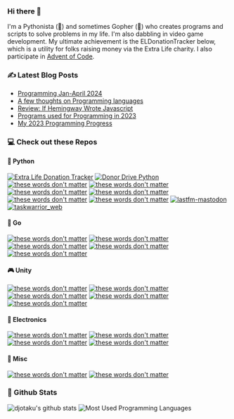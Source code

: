 ### Hi there 👋

<!--
**djotaku/djotaku** is a ✨ _special_ ✨ repository because its `README.md` (this file) appears on your GitHub profile.

Here are some ideas to get you started:

- 🔭 I’m currently working on ...
- 🌱 I’m currently learning ...
- 👯 I’m looking to collaborate on ...
- 🤔 I’m looking for help with ...
- 💬 Ask me about ...
- 📫 How to reach me: ...
- 😄 Pronouns: ...
- ⚡ Fun fact: ...
-->

I'm a Pythonista (🐍) and sometimes Gopher (🐹) who creates programs and scripts to solve problems in my life. I'm also dabbling in video game development. My ultimate achievement is the ELDonationTracker below, which is a utility for folks raising money via the Extra Life charity. I also participate in [Advent of Code](https://www.adventofcode.com).

### ✍ Latest Blog Posts

<!-- BLOG-POST-LIST:START -->
- [Programming Jan-April 2024](https://www.ericsbinaryworld.com/2024/04/28/programming-jan-april-2024/)
- [A few thoughts on Programming languages](https://www.ericsbinaryworld.com/2024/04/26/a-few-thoughts-on-programming-languages/)
- [Review: If Hemingway Wrote Javascript](https://www.ericsbinaryworld.com/2024/04/25/review-if-hemingway-wrote-javascript/)
- [Programs used for Programming in 2023](https://www.ericsbinaryworld.com/2024/03/01/programs-used-for-programming-in-2023/)
- [My 2023 Programming Progress](https://www.ericsbinaryworld.com/2024/01/05/my-2023-programming-progress/)
<!-- BLOG-POST-LIST:END --> 


### 💻 Check out these Repos

#### 🐍 Python

[![Extra Life Donation Tracker](https://github-readme-stats.vercel.app/api/pin/?username=djotaku&repo=ELDonationTracker&theme=dark)](http://djotaku.github.io/ELDonationTracker/)
[![Donor Drive Python](https://github-readme-stats.vercel.app/api/pin/?username=djotaku&repo=DonorDrivePython&theme=dark)](https://github.com/djotaku/DonorDrivePython)
[![these words don't matter](https://github-readme-stats.vercel.app/api/pin/?username=djotaku&repo=Snap-in-Time&theme=dark)](https://github.com/djotaku/Snap-in-Time)
[![these words don't matter](https://github-readme-stats.vercel.app/api/pin/?username=djotaku&repo=Civilization_VI_Play_By_Cloud_Webhook_with_FastAPI&theme=dark)](https://github.com/djotaku/Civilization_VI_Play_By_Cloud_Webhook_with_FastAPI)
[![these words don't matter](https://github-readme-stats.vercel.app/api/pin/?username=djotaku&repo=amortization&theme=dark)](https://github.com/djotaku/amortization)
[![these words don't matter](https://github-readme-stats.vercel.app/api/pin/?username=djotaku&repo=starwarsspoilergenerator&theme=dark)](https://github.com/djotaku/starwarsspoilergenerator)
[![these words don't matter](https://github-readme-stats.vercel.app/api/pin/?username=djotaku&repo=photo_stats&theme=dark)](https://github.com/djotaku/photo_stats)
[![these words don't matter](https://github-readme-stats.vercel.app/api/pin/?username=djotaku&repo=raspi_garage_alert&theme=dark)](https://github.com/djotaku/raspi_garage_alert)
[![lastfm-mastodon](https://github-readme-stats.vercel.app/api/pin/?username=djotaku&repo=lastfm-mastodon&theme=dark)](https://github.com/djotaku/lastfm-mastodon)
[![taskwarrior_web](https://github-readme-stats.vercel.app/api/pin/?username=djotaku&repo=taskwarrior_web&theme=dark)](https://github.com/djotaku/taskwarrior_web)

#### 🐹 Go
[![these words don't matter](https://github-readme-stats.vercel.app/api/pin/?username=djotaku&repo=dreamhost_dns_go&theme=dark)](https://github.com/djotaku/dreamhost_dns_go)
[![these words don't matter](https://github-readme-stats.vercel.app/api/pin/?username=djotaku&repo=dreamhostapi&theme=dark)](https://github.com/djotaku/dreamhostapi)
[![these words don't matter](https://github-readme-stats.vercel.app/api/pin/?username=djotaku&repo=lastfmmastodon&theme=dark)](https://github.com/djotaku/lastfmmastodon)
[![these words don't matter](https://github-readme-stats.vercel.app/api/pin/?username=djotaku&repo=nasa_bg_dl&theme=dark)](https://github.com/djotaku/nasa_bg_dl)
[![these words don't matter](https://github-readme-stats.vercel.app/api/pin/?username=djotaku&repo=spacetraders_go&theme=dark)](https://github.com/djotaku/spacetraders_go)

#### 🎮 Unity

[![these words don't matter](https://github-readme-stats.vercel.app/api/pin/?username=djotaku&repo=Eric-s-Comet-Competition&theme=dark)](https://github.com/djotaku/Eric-s-Comet-Competition)
[![these words don't matter](https://github-readme-stats.vercel.app/api/pin/?username=djotaku&repo=RealTimeStrategy_2&theme=dark)](https://github.com/djotaku/RealTimeStrategy_2)
[![these words don't matter](https://github-readme-stats.vercel.app/api/pin/?username=djotaku&repo=Tilevania&theme=dark)](https://github.com/djotaku/Tilevania)
[![these words don't matter](https://github-readme-stats.vercel.app/api/pin/?username=djotaku&repo=Glitch-Garden&theme=dark)](https://github.com/djotaku/Glitch-Garden)
[![these words don't matter](https://github-readme-stats.vercel.app/api/pin/?username=djotaku&repo=laserdefender&theme=dark)](https://github.com/djotaku/laserdefender)

#### 🔌 Electronics
[![these words don't matter](https://github-readme-stats.vercel.app/api/pin/?username=djotaku&repo=qtpy_streamdeck&theme=dark)](https://github.com/djotaku/qtpy_streamdeck)
[![these words don't matter](https://github-readme-stats.vercel.app/api/pin/?username=djotaku&repo=scratch_qtpy_circuitpython_piano&theme=dark)](https://github.com/djotaku/scratch_qtpy_circuitpython_piano)
[![these words don't matter](https://github-readme-stats.vercel.app/api/pin/?username=djotaku&repo=BBQThermostat&theme=dark)](https://github.com/djotaku/BBQThermostat)
[![these words don't matter](https://github-readme-stats.vercel.app/api/pin/?username=djotaku&repo=CircuitPythonSmokerThermoStat&theme=dark)](https://github.com/djotaku/CircuitPythonSmokerThermoStat)

#### 🚀 Misc

[![these words don't matter](https://github-readme-stats.vercel.app/api/pin/?username=djotaku&repo=adventofcode&theme=dark)](https://github.com/djotaku/adventofcode)
[![these words don't matter](https://github-readme-stats.vercel.app/api/pin/?username=djotaku&repo=Atmel-Web-Server&theme=dark)](https://github.com/djotaku/Atmel-Web-Server)

### 🎲 Github Stats

![djotaku's github stats](https://github-readme-stats.vercel.app/api?username=djotaku&show_icons=true&theme=dark)
![Most Used Programming Languages](https://github-readme-stats.vercel.app/api/top-langs/?username=djotaku&theme=dark&langs_count=3)
